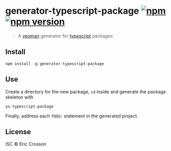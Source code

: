 # generator-typescript-package [![npm](https://img.shields.io/npm/dt/generator-typescript-package.svg)](https://www.npmjs.com/package/generator-typescript-package) [![npm version](https://img.shields.io/npm/v/generator-typescript-package.svg)](https://npmjs.org/package/generator-typescript-package)

> A [yeoman](https://github.com/yeoman) generator for [typescript](https://www.typescriptlang.org) packages

## Install

``` shell
npm install -g generator-typescript-package
```

## Use

Create a directory for the new package, `cd` inside and generate the
package skeleton with

``` shell
yo typescript-package
```

Finally, address each `TODO:` statement in the generated project.

## License

ISC © Eric Crosson
